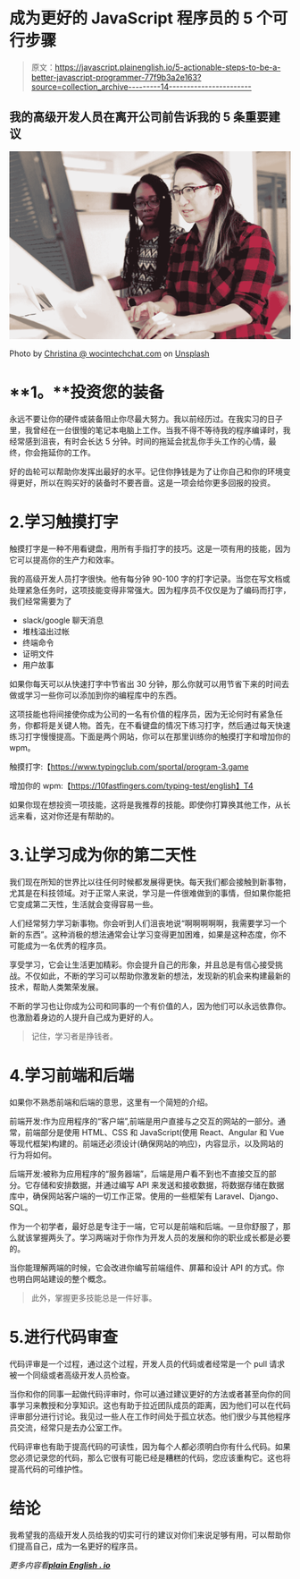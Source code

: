 # 成为更好的 JavaScript 程序员的 5 个可行步骤

> 原文：<https://javascript.plainenglish.io/5-actionable-steps-to-be-a-better-javascript-programmer-77f9b3a2e163?source=collection_archive---------14----------------------->

## 我的高级开发人员在离开公司前告诉我的 5 条重要建议

![](img/7fe51990accb1801387e6f88cc95749b.png)

Photo by [Christina @ wocintechchat.com](https://unsplash.com/@wocintechchat?utm_source=unsplash&utm_medium=referral&utm_content=creditCopyText) on [Unsplash](https://unsplash.com/collections/11584791/office-%2F-teams?utm_source=unsplash&utm_medium=referral&utm_content=creditCopyText)

# **1。**投资您的装备

永远不要让你的硬件或装备阻止你尽最大努力。我以前经历过。在我实习的日子里，我曾经在一台很慢的笔记本电脑上工作。当我不得不等待我的程序编译时，我经常感到沮丧，有时会长达 5 分钟。时间的拖延会扰乱你手头工作的心情，最终，你会拖延你的工作。

好的齿轮可以帮助你发挥出最好的水平。记住你挣钱是为了让你自己和你的环境变得更好，所以在购买好的装备时不要吝啬。这是一项会给你更多回报的投资。

# 2.学习触摸打字

触摸打字是一种不用看键盘，用所有手指打字的技巧。这是一项有用的技能，因为它可以提高你的生产力和效率。

我的高级开发人员打字很快。他有每分钟 90-100 字的打字记录。当您在写文档或处理紧急任务时，这项技能变得非常强大。因为程序员不仅仅是为了编码而打字，我们经常需要为了

*   slack/google 聊天消息
*   堆栈溢出过帐
*   终端命令
*   证明文件
*   用户故事

如果你每天可以从快速打字中节省出 30 分钟，那么你就可以用节省下来的时间去做或学习一些你可以添加到你的编程库中的东西。

这项技能也将间接使你成为公司的一名有价值的程序员，因为无论何时有紧急任务，你都将是关键人物。首先，在不看键盘的情况下练习打字，然后通过每天快速练习打字慢慢提高。下面是两个网站，你可以在那里训练你的触摸打字和增加你的 wpm。

触摸打字:【https://www.typingclub.com/sportal/program-3.game 

增加你的 wpm:【https://10fastfingers.com/typing-test/english】T4

如果你现在想投资一项技能，这将是我推荐的技能。即使你打算换其他工作，从长远来看，这对你还是有帮助的。

# 3.让学习成为你的第二天性

我们现在所知的世界比以往任何时候都发展得更快。每天我们都会接触到新事物，尤其是在科技领域。对于正常人来说，学习是一件很难做到的事情，但如果你能把它变成第二天性，生活就会变得容易一些。

人们经常努力学习新事物。你会听到人们沮丧地说“啊啊啊啊啊，我需要学习一个新的东西”。这种消极的想法通常会让学习变得更加困难，如果是这种态度，你不可能成为一名优秀的程序员。

享受学习，它会让生活更加精彩。你会提升自己的形象，并且总是有信心接受挑战。不仅如此，不断的学习可以帮助你激发新的想法，发现新的机会来构建最新的技术，帮助人类繁荣发展。

不断的学习也让你成为公司和同事的一个有价值的人，因为他们可以永远依靠你。也激励着身边的人提升自己成为更好的人。

> 记住，学习者是挣钱者。

# 4.学习前端和后端

如果你不熟悉前端和后端的意思，这里有一个简短的介绍。

前端开发:作为应用程序的“客户端”,前端是用户直接与之交互的网站的一部分。通常，前端部分是使用 HTML、CSS 和 JavaScript(使用 React、Angular 和 Vue 等现代框架)构建的。前端还必须设计(确保网站的响应)，内容显示，以及网站的行为将如何。

后端开发:被称为应用程序的“服务器端”，后端是用户看不到也不直接交互的部分。它存储和安排数据，并通过编写 API 来发送和接收数据，将数据存储在数据库中，确保网站客户端的一切工作正常。使用的一些框架有 Laravel、Django、SQL。

作为一个初学者，最好总是专注于一端，它可以是前端和后端。一旦你舒服了，那么就该掌握两头了。学习两端对于你作为开发人员的发展和你的职业成长都是必要的。

当你能理解两端的时候，它会改进你编写前端组件、屏幕和设计 API 的方式。你也明白网站建设的整个概念。

> 此外，掌握更多技能总是一件好事。

# 5.进行代码审查

代码评审是一个过程，通过这个过程，开发人员的代码或者经常是一个 pull 请求被一个同级或者高级开发人员检查。

当你和你的同事一起做代码评审时，你可以通过建议更好的方法或者甚至向你的同事学习来教授和分享知识。这也有助于拉近团队成员的距离，因为他们可以在代码评审部分进行讨论。我见过一些人在工作时间处于孤立状态。他们很少与其他程序员交流，经常只是去办公室工作。

代码评审也有助于提高代码的可读性，因为每个人都必须明白你有什么代码。如果您必须记录您的代码，那么它很有可能已经是糟糕的代码，您应该重构它。这也将提高代码的可维护性。

# 结论

我希望我的高级开发人员给我的切实可行的建议对你们来说足够有用，可以帮助你们提高自己，成为一名更好的程序员。

*更多内容看*[***plain English . io***](https://plainenglish.io/)
